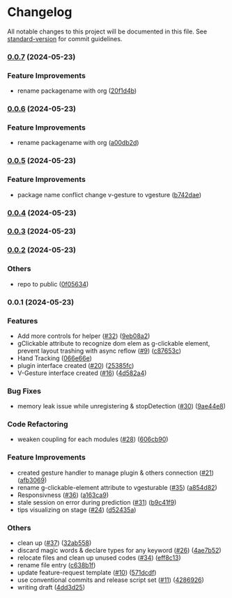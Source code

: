# Changelog

All notable changes to this project will be documented in this file. See [standard-version](https://github.com/conventional-changelog/standard-version) for commit guidelines.

### [0.0.7](https://github.com/dovigod/V-Gesture/compare/v0.0.6...v0.0.7) (2024-05-23)


### Feature Improvements

* rename packagename with org ([20f1d4b](https://github.com/dovigod/V-Gesture/commit/20f1d4b4f7e84a0f54dbb6099501c5d9d81c26f6))

### [0.0.6](https://github.com/dovigod/V-Gesture/compare/v0.0.5...v0.0.6) (2024-05-23)


### Feature Improvements

* rename packagename with org ([a00db2d](https://github.com/dovigod/V-Gesture/commit/a00db2ded498a50a05df6020e2586c09475f4370))

### [0.0.5](https://github.com/dovigod/V-Gesture/compare/v0.0.4...v0.0.5) (2024-05-23)


### Feature Improvements

* package name conflict change v-gesture to vgesture ([b742dae](https://github.com/dovigod/V-Gesture/commit/b742dae706f9722cd2357bf7dcd2bf15b8c216e2))

### [0.0.4](https://github.com/dovigod/V-Gesture/compare/v0.0.3...v0.0.4) (2024-05-23)

### [0.0.3](https://github.com/dovigod/V-Gesture/compare/v0.0.2...v0.0.3) (2024-05-23)

### [0.0.2](https://github.com/dovigod/V-Gesture/compare/v0.0.1...v0.0.2) (2024-05-23)


### Others

* repo to public ([0f05634](https://github.com/dovigod/V-Gesture/commit/0f056347383460a84089d1fac4d11cafef2e1d5a))

### 0.0.1 (2024-05-23)


### Features

* Add more controls for helper ([#32](https://github.com/dovigod/V-Gesture/issues/32)) ([9eb08a2](https://github.com/dovigod/V-Gesture/commit/9eb08a26af471082386e5eae5277fe929c6fbcb3))
* gClickable attribute to recognize dom elem as g-clickable element, prevent layout trashing with async reflow ([#9](https://github.com/dovigod/V-Gesture/issues/9)) ([c87653c](https://github.com/dovigod/V-Gesture/commit/c87653c12b60af4913c9d7e3e75bf9e1833f21dc))
* Hand Tracking ([066e66e](https://github.com/dovigod/V-Gesture/commit/066e66e34a23760bcb06d74440b11794c94513a9))
* plugin interface created ([#20](https://github.com/dovigod/V-Gesture/issues/20)) ([25385fc](https://github.com/dovigod/V-Gesture/commit/25385fc9ffd59839f6821a72b98e3bb09123e8aa))
* V-Gesture interface created ([#16](https://github.com/dovigod/V-Gesture/issues/16)) ([4d582a4](https://github.com/dovigod/V-Gesture/commit/4d582a422be3f4aa50b58e5d1c53618781d34d5c))


### Bug Fixes

* memory leak issue while unregistering & stopDetection ([#30](https://github.com/dovigod/V-Gesture/issues/30)) ([9ae44e8](https://github.com/dovigod/V-Gesture/commit/9ae44e8581e13d42a985516b20c0dec69a5735a6))


### Code Refactoring

* weaken coupling for each modules ([#28](https://github.com/dovigod/V-Gesture/issues/28)) ([606cb90](https://github.com/dovigod/V-Gesture/commit/606cb90ba0b24f58b55083c1b829fd64a535a9e0))


### Feature Improvements

* created gesture handler to manage plugin & others connection ([#21](https://github.com/dovigod/V-Gesture/issues/21)) ([afb3069](https://github.com/dovigod/V-Gesture/commit/afb306928f3931ed14245ce27f3dfdd6ed72b64f))
* rename g-clickable-element attribute to vgesturable ([#35](https://github.com/dovigod/V-Gesture/issues/35)) ([a854d82](https://github.com/dovigod/V-Gesture/commit/a854d82befa1e46110b7ca5c65dd8496611b4c0f))
* Responsivness ([#36](https://github.com/dovigod/V-Gesture/issues/36)) ([a163ca9](https://github.com/dovigod/V-Gesture/commit/a163ca99f6f042e183f8c26cdda602f9f619093d))
* stale session on error during prediction ([#31](https://github.com/dovigod/V-Gesture/issues/31)) ([b9c41f9](https://github.com/dovigod/V-Gesture/commit/b9c41f971be3cef9403a1bc995f6df924f3109cd))
* tips visualizing on stage ([#24](https://github.com/dovigod/V-Gesture/issues/24)) ([d52435a](https://github.com/dovigod/V-Gesture/commit/d52435ab3de5501ce8759d23b5ef580552aace9e))


### Others

* clean up ([#37](https://github.com/dovigod/V-Gesture/issues/37)) ([32ab558](https://github.com/dovigod/V-Gesture/commit/32ab558b47e9fb003b2828a04d8b8713a3b13171))
* discard magic words & declare types for any keyword ([#26](https://github.com/dovigod/V-Gesture/issues/26)) ([4ae7b52](https://github.com/dovigod/V-Gesture/commit/4ae7b52e9c200be2c7442a6b56acc606139f1267))
* relocate files and clean up unused codes ([#34](https://github.com/dovigod/V-Gesture/issues/34)) ([eff8c13](https://github.com/dovigod/V-Gesture/commit/eff8c136ec892b7562ca50f381a23b1c4c119679))
* rename file entry ([c638b1f](https://github.com/dovigod/V-Gesture/commit/c638b1f167aa7b679d2c48b29c6ab1c8e61d7e7b))
* update feature-request template ([#10](https://github.com/dovigod/V-Gesture/issues/10)) ([571dcdf](https://github.com/dovigod/V-Gesture/commit/571dcdfa819ccc530f051cb240666b7eb51abda1))
* use conventional commits and release script set ([#11](https://github.com/dovigod/V-Gesture/issues/11)) ([4286926](https://github.com/dovigod/V-Gesture/commit/42869265ed0e433ff6949e6751713720debc159b))
* writing draft ([4dd3d25](https://github.com/dovigod/V-Gesture/commit/4dd3d257ff74d420b5e7e61c86f6a053a0bc60ff))
